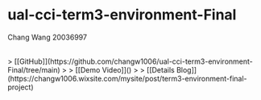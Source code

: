 # ual-cci-term3-environment-Final
Chang Wang 20036997

<br />
> [[GitHub]](https://github.com/changw1006/ual-cci-term3-environment-Final/tree/main)
>
> [[Demo Video]]() 
>
> [[Details Blog]](https://changw1006.wixsite.com/mysite/post/term3-environment-final-project) 

<br />
